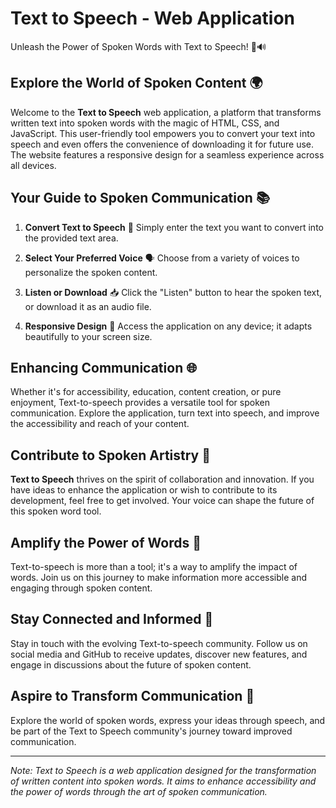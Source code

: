 # Text to Speech - Web Application

Unleash the Power of Spoken Words with Text to Speech! 📢🔊

## Explore the World of Spoken Content 🌍

Welcome to the **Text to Speech** web application, a platform that transforms written text into spoken words with the magic of HTML, CSS, and JavaScript. This user-friendly tool empowers you to convert your text into speech and even offers the convenience of downloading it for future use. The website features a responsive design for a seamless experience across all devices.

## Your Guide to Spoken Communication 📚

1. **Convert Text to Speech** 📖
   Simply enter the text you want to convert into the provided text area.

2. **Select Your Preferred Voice** 🗣️
   Choose from a variety of voices to personalize the spoken content.

3. **Listen or Download** 📥
   Click the "Listen" button to hear the spoken text, or download it as an audio file.

4. **Responsive Design** 📱
   Access the application on any device; it adapts beautifully to your screen size.

## Enhancing Communication 🌐

Whether it's for accessibility, education, content creation, or pure enjoyment, Text-to-speech provides a versatile tool for spoken communication. Explore the application, turn text into speech, and improve the accessibility and reach of your content.

## Contribute to Spoken Artistry 🤝

**Text to Speech** thrives on the spirit of collaboration and innovation. If you have ideas to enhance the application or wish to contribute to its development, feel free to get involved. Your voice can shape the future of this spoken word tool.

## Amplify the Power of Words 🎤

Text-to-speech is more than a tool; it's a way to amplify the impact of words. Join us on this journey to make information more accessible and engaging through spoken content.

## Stay Connected and Informed 📢

Stay in touch with the evolving Text-to-speech community. Follow us on social media and GitHub to receive updates, discover new features, and engage in discussions about the future of spoken content.

## Aspire to Transform Communication 🚀

Explore the world of spoken words, express your ideas through speech, and be part of the Text to Speech community's journey toward improved communication.

---

*Note: Text to Speech is a web application designed for the transformation of written content into spoken words. It aims to enhance accessibility and the power of words through the art of spoken communication.*
